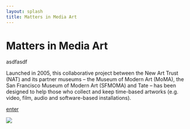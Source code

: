 ```yaml
---
layout: splash
title: Matters in Media Art
---
```



<div id="polina" markdown="1">

# Matters in Media Art



asdfasdf

Launched in 2005, this collaborative project between the New Art Trust (NAT) and its partner museums – the Museum of Modern Art (MoMA), the San Francisco Museum of Modern Art (SFMOMA) and Tate – has been designed to help those who collect and keep time-based artworks (e.g. video, film, audio and software-based installations).

<div class="center" markdown="1">

[enter](landing.html)

</div>

</div>



<!-- <div class="row" markdown="1">

<div class="col 12 splashbg">

<div class="col s3 center" markdown="1">
<i class="large material-icons">play_for_work</i><br>
Acquiring Time-Based Media Art
</div>

<div class="col s3 center" markdown="1">
<i class="large material-icons">zoom_in</i><br>
Assessing Time-Based Media
</div>

<div class="col s3 center" markdown="1">
<i class="large material-icons">call_made</i><br>
Loaning Time-Based Media Art
</div>

<div class="col s3 center" markdown="1">
<a href="sustaining-your-collection.html">
<i class="large material-icons">verified_user</i></a><br>

#####Sustaining Your Collection

</div>
</div>
</div>

<div class="row" markdown="1">

<div class="col s8 offset-s2 splashbg" markdown="1">

## A Collaborative Project
Conceived originally as a consensus building project for the three partner museums of the NAT, the enduring goal has been to affirm our commitment to time-based art and artists by developing shared practices for the works’ care and preservation. It has always been the consortium’s hope that if the three museums could come together to agree on emerging stewardship practices, then by sharing these practices online they would be used, improved upon and refined by larger audiences of artists and collectors. 

## Developing a model for inter-museum exchange
The first two phases of Matters in Media Art on acquisitions and loans, published online in 2005 and 2008, established the project’s track record as a model for inter-museum exchange. In this third phase, it is our aim to expand our content to keep pace with changing demands, not only to reflect new media formats that artists are using today, but also to extend this model for exchange by strengthening and refreshing our connections to other networks of allied research and practice. 

Supported by The New Art Trust



</div>

</div> -->

<img src="http://images.tate.org.uk/sites/default/files/mattermediaart_logos.jpg" class="logo">


